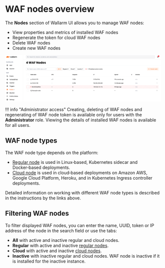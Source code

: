 # WAF nodes overview

The **Nodes** section of Wallarm UI allows you to manage WAF nodes:

* View properties and metrics of installed WAF nodes
* Regenerate the token for cloud WAF nodes
* Delete WAF nodes
* Create new WAF nodes

![!WAF nodes](../../images/user-guides/nodes/table-nodes.png)

!!! info "Administrator access"
    Creating, deleting of WAF nodes and regenerating of WAF node token is available only for users with the **Administrator** role. Viewing the details of installed WAF nodes is available for all users.

## WAF node types

The WAF node type depends on the platform:

* [Regular node](regular-node.md) is used in Linux‑based, Kubernetes sidecar and Docker‑based deployments.
* [Cloud node](cloud-node.md) is used in cloud‑based deployments on Amazon AWS, Google Cloud Platform, Heroku, and in Kubernetes Ingress controller deployments.

Detailed information on working with different WAF node types is described in the instructions by the links above. 

## Filtering WAF nodes

To filter displayed WAF nodes, you can enter the name, UUID, token or IP address of the node in the search field or use the tabs:

* **All** with active and inactive regular and cloud nodes.
* **Regular** with active and inactive [regular nodes](regular-node.md).
* **Cloud** with active and inactive [cloud nodes](cloud-node.md).
* **Inactive** with inactive regular and cloud nodes. WAF node is inactive if it is installed for the inactive instance.